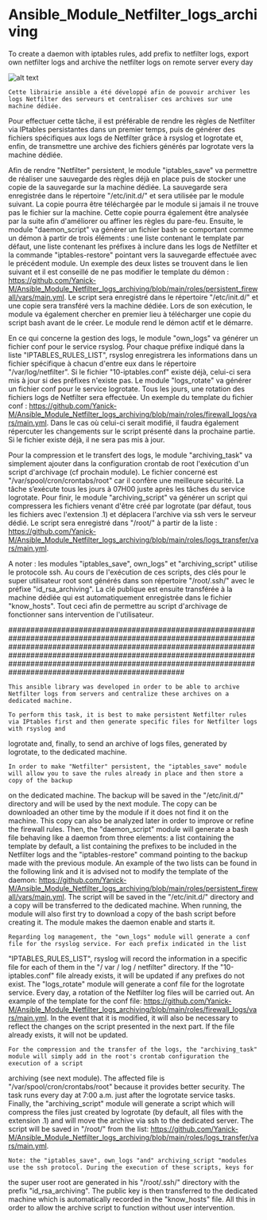 # Ansible_Module_Netfilter_logs_archiving
To create a daemon with iptables rules, add prefix to netfilter logs, export own netfilter logs and archive the netfilter logs on remote server every day

![alt text](https://whiterivernow.com/wp-content/uploads/2018/12/Under-Construction-Sign.png)

    Cette librairie ansible a été développé afin de pouvoir archiver les logs Netfilter des serveurs et centraliser ces archives sur une machine dédiée.

Pour effectuer cette tâche, il est préférable de rendre les règles de Netfilter via IPtables persistantes dans un premier temps, puis de générer des
fichiers spécifiques aux logs de Netfilter grâce à rsyslog et logrotate et, enfin, de transmettre une archive des fichiers générés par logrotate vers la machine dédiée.

Afin de rendre "Netfilter" persistent, le module "iptables_save" va permettre de réaliser une sauvegarde des règles déjà en place puis de stocker une copie
de la sauvegarde sur la machine dédiée. La sauvegarde sera enregistrée dans le répertoire "/etc/init.d/" et sera utilisée par le module suivant. La copie pourra être téléchargée par le module si jamais il ne trouve pas le fichier sur la machine. Cette copie pourra également être analysée par la suite afin d'améliorer ou affiner les règles du pare-feu.
Ensuite, le module "daemon_script" va générer un fichier bash se comportant comme un démon à partir de trois éléments : une liste contenant le template par 
défaut, une liste contenant les préfixes à inclure dans les logs de Netfilter et la commande "iptables-restore" pointant vers la sauvegarde effectuée avec le précédent module. Un exemple des deux listes se trouvent dans le lien suivant et il est conseillé de ne pas modifier le template du démon : https://github.com/Yanick-M/Ansible_Module_Netfilter_logs_archiving/blob/main/roles/persistent_firewall/vars/main.yml. Le script sera enregistré dans le répertoire "/etc/init.d/" et une copie sera transféré vers la machine dédiée. Lors de son exécution, le module va également chercher en premier lieu à télécharger une copie du script bash avant de le créer. Le module rend le démon actif et le démarre.

En ce qui concerne la gestion des logs, le module "own_logs" va générer un fichier conf pour le service rsyslog. Pour chaque préfixe indiqué dans la liste 
"IPTABLES_RULES_LIST", rsyslog enregistrera les informations dans un fichier spécifique à chacun d'entre eux dans le répertoire "/var/log/netfilter". Si le fichier "10-iptables.conf" existe déjà, celui-ci sera mis à jour si des préfixes n'existe pas.
Le module "logs_rotate" va générer un fichier conf pour le service logrotate. Tous les jours, une rotation des fichiers logs de Netfilter sera effectuée.
Un exemple du template du fichier conf : https://github.com/Yanick-M/Ansible_Module_Netfilter_logs_archiving/blob/main/roles/firewall_logs/vars/main.yml. Dans le cas où celui-ci serait modifié, il faudra également répercuter les changements sur le script présenté dans la prochaine partie. Si le fichier existe déjà, il ne sera pas mis à jour.

Pour la compression et le transfert des logs, le module "archiving_task" va simplement ajouter dans la configuration crontab de root l'exécution d'un script
d'archivage (cf prochain module). Le fichier concerné est "/var/spool/cron/crontabs/root" car il confère une meilleure sécurité. La tâche s’exécute tous les jours à 07H00 juste après les tâches du service logrotate.
Pour finir, le module "archiving_script" va générer un script qui compressera les fichiers venant d'être créé par logrotate (par défaut, tous les fichiers
avec l'extension .1) et déplacera l'archive via ssh vers le serveur dédié. Le script sera enregistré dans "/root/" à partir de la liste : https://github.com/Yanick-M/Ansible_Module_Netfilter_logs_archiving/blob/main/roles/logs_transfer/vars/main.yml.

A noter : les modules "iptables_save", own_logs" et "archiving_script" utilise le protocole ssh. Au cours de l'exécution de ces scripts, des clés pour
le super utilisateur root sont générés dans son répertoire "/root/.ssh/" avec le préfixe "id_rsa_archiving". La clé publique est ensuite transférée à la machine dédiée qui est automatiquement enregistrée dans le fichier "know_hosts". Tout ceci afin de permettre au script d'archivage de fonctionner sans intervention de l'utilisateur.

################################################################################################################################################################################################################################################################################################################################

    This ansible library was developed in order to be able to archive Netfilter logs from servers and centralize these archives on a dedicated machine.

    To perform this task, it is best to make persistent Netfilter rules via IPtables first and then generate specific files for Netfilter logs with rsyslog and 
logrotate and, finally, to send an archive of logs files, generated by logrotate, to the dedicated machine.

    In order to make "Netfilter" persistent, the "iptables_save" module will allow you to save the rules already in place and then store a copy of the backup 
on the dedicated machine. The backup will be saved in the "/etc/init.d/" directory and will be used by the next module. The copy can be downloaded an other time by the module if it does not find it on the machine. This copy can also be analyzed later in order to improve or refine the firewall rules.
    Then, the "daemon_script" module will generate a bash file behaving like a daemon from three elements: a list containing the template by default, a list
containing the prefixes to be included in the Netfilter logs and the "iptables-restore" command pointing to the backup made with the previous module. An example of the two lists can be found in the following link and it is advised not to modify the template of the daemon: https://github.com/Yanick-M/Ansible_Module_Netfilter_logs_archiving/blob/main/roles/persistent_firewall/vars/main.yml. The script will be saved in the "/etc/init.d/" directory and a copy will be transferred to the dedicated machine. When running, the module will also first try to download a copy of the bash script before creating it. The module makes the daemon enable and starts it.

    Regarding log management, the "own_logs" module will generate a conf file for the rsyslog service. For each prefix indicated in the list 
"IPTABLES_RULES_LIST", rsyslog will record the information in a specific file for each of them in the "/ var / log / netfilter" directory. If the "10-iptables.conf" file already exists, it will be updated if any prefixes do not exist.
    The "logs_rotate" module will generate a conf file for the logrotate service. Every day, a rotation of the Netfilter log files will be carried out. An
example of the template for the conf file: https://github.com/Yanick-M/Ansible_Module_Netfilter_logs_archiving/blob/main/roles/firewall_logs/vars/main.yml. In the event that it is modified, it will also be necessary to reflect the changes on the script presented in the next part. If the file already exists, it will not be updated.

    For the compression and the transfer of the logs, the "archiving_task" module will simply add in the root's crontab configuration the execution of a script
archiving (see next module). The affected file is "/var/spool/cron/crontabs/root" because it provides better security. The task runs every day at 7:00 a.m. just after the logrotate service tasks.
    Finally, the "archiving_script" module will generate a script which will compress the files just created by logrotate (by default, all files with the
extension .1) and will move the archive via ssh to the dedicated server. The script will be saved in "/root/" from the list: https://github.com/Yanick-M/Ansible_Module_Netfilter_logs_archiving/blob/main/roles/logs_transfer/vars/main.yml.

    Note: the "iptables_save", own_logs "and" archiving_script "modules use the ssh protocol. During the execution of these scripts, keys for
the super user root are generated in his "/root/.ssh/" directory with the prefix "id_rsa_archiving". The public key is then transferred to the dedicated machine which is automatically recorded in the "know_hosts" file. All this in order to allow the archive script to function without user intervention.
